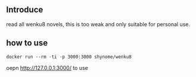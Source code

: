 ## Introduce

read all wenku8 novels, this is too weak and only suitable for personal use.

## how to use

```
docker run --rm -ti -p 3000:3000 shynome/wenku8
```

oepn <http://127.0.0.1:3000/> to use

